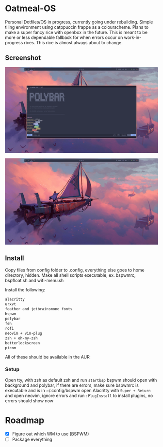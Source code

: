 # Oatmeal-OS
Personal Dotfiles/OS in progress, currently going under rebuilding. Simple tiling environment using catppuccin frappe as a colourscheme. Plans to make a super fancy rice with openbox in the future. This is meant to be more or less dependable fallback for when errors occur on work-in-progress rices. This rice is almost always about to change.

## Screenshot
![Neovim open](preview.png)
  
![Empty Desktop](empty.png)

## Install
Copy files from config folder to .config, everything else goes to home directory, hidden.
Make all shell scripts executable, ex. bspwmrc, bspfloat.sh and wifi-menu.sh

Install the following:
```
alacritty
urxvt
feather and jetbrainsmono fonts
bspwm
polybar
feh
rofi
neovim + vim-plug
zsh + oh-my-zsh
betterlockscreen
picom
```
All of these should be available in the AUR

### Setup
Open tty, with zsh as default zsh and run `startbsp` bspwm should open with background and polybar, if there are errors, make sure bspwmrc is executable and is in ~/.config/bspwm open Alacritty with `Super + Return` and open neovim, ignore errors and run `:PlugInstall` to install plugins, no errors should show now

# Roadmap
- [x] Figure out which WM to use (BSPWM)
- [ ] Package everything
